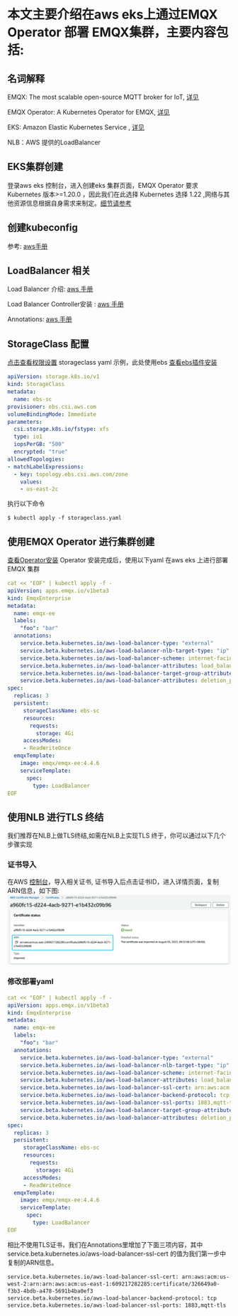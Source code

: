 # 本文主要介绍在aws eks上通过EMQX Operator 部署 EMQX集群，主要内容包括:



## 名词解释

EMQX: The most scalable open-source MQTT broker for IoT, [详见](https://github.com/emqx/emqx) 

EMQX Operator: A Kubernetes Operator for EMQX, [详见](https://github.com/emqx/emqx-operator) 

EKS:  Amazon Elastic Kubernetes Service , [详见](https://docs.aws.amazon.com/eks/latest/userguide/what-is-eks.html) 

NLB：AWS 提供的LoadBalancer

## EKS集群创建

登录aws eks 控制台，进入创建eks 集群页面，EMQX Operator 要求Kubernetes 版本>=1.20.0 ，因此我们在此选择 Kubernetes 选择 1.22 ,网络与其他资源信息根据自身需求来制定。[细节请参考](https://docs.aws.amazon.com/eks/latest/userguide/create-cluster.html) 

## 创建kubeconfig

参考: [aws手册](https://docs.aws.amazon.com/eks/latest/userguide/create-kubeconfig.html)  

## LoadBalancer 相关

Load Balancer 介绍: [aws 手册](https://docs.aws.amazon.com/eks/latest/userguide/network-load-balancing.html) 

Load Balancer Controller安装 : [aws 手册](https://docs.aws.amazon.com/eks/latest/userguide/aws-load-balancer-controller.html) 

Annotations: [aws 手册](https://kubernetes-sigs.github.io/aws-load-balancer-controller/v2.4/guide/service/annotations/) 

## StorageClass 配置

[点击查看权限设置](https://docs.aws.amazon.com/eks/latest/userguide/csi-iam-role.html) 
storageclass  yaml 示例，此处使用ebs 
[查看ebs插件安装](https://docs.aws.amazon.com/eks/latest/userguide/managing-ebs-csi.html) 

```yaml
apiVersion: storage.k8s.io/v1
kind: StorageClass
metadata:
  name: ebs-sc
provisioner: ebs.csi.aws.com
volumeBindingMode: Immediate
parameters:
  csi.storage.k8s.io/fstype: xfs
  type: io1
  iopsPerGB: "500"
  encrypted: "true"
allowedTopologies:
- matchLabelExpressions:
  - key: topology.ebs.csi.aws.com/zone
    values:
    - us-east-2c
```

执行以下命令
```shell
$ kubectl apply -f storageclass.yaml
```

## 使用EMQX Operator 进行集群创建 

[查看Operator安装](https://github.com/emqx/emqx-operator/blob/main/docs/en_US/getting-started/getting-started.md) 
Operator 安装完成后，使用以下yaml 在aws eks 上进行部署EMQX 集群

```yaml
cat << "EOF" | kubectl apply -f -
apiVersion: apps.emqx.io/v1beta3
kind: EmqxEnterprise
metadata:
  name: emqx-ee
  labels:
    "foo": "bar"
  annotations:
    service.beta.kubernetes.io/aws-load-balancer-type: "external"
    service.beta.kubernetes.io/aws-load-balancer-nlb-target-type: "ip"
    service.beta.kubernetes.io/aws-load-balancer-scheme: internet-facing
    service.beta.kubernetes.io/aws-load-balancer-attributes: load_balancing.cross_zone.enabled=true
    service.beta.kubernetes.io/aws-load-balancer-target-group-attributes: preserve_client_ip.enabled=true
    service.beta.kubernetes.io/aws-load-balancer-attributes: deletion_protection.enabled=true
spec:
  replicas: 3
  persistent:
     storageClassName: ebs-sc
     resources:
       requests:
         storage: 4Gi
     accessModes:
     - ReadWriteOnce
  emqxTemplate:
    image: emqx/emqx-ee:4.4.6
    serviceTemplate:
      spec:
        type: LoadBalancer
EOF
```

## 使用NLB 进行TLS 终结

我们推荐在NLB上做TLS终结,如需在NLB上实现TLS 终于，你可以通过以下几个步骤实现

### 证书导入

在AWS [控制台](https://us-east-2.console.aws.amazon.com/acm/home)，导入相关证书, 证书导入后点击证书ID，进入详情页面，复制ARN信息，如下图:
![](./assets/cert.png)

### 修改部署yaml

```yaml
cat << "EOF" | kubectl apply -f -
apiVersion: apps.emqx.io/v1beta3
kind: EmqxEnterprise
metadata:
  name: emqx-ee
  labels:
    "foo": "bar"
  annotations:
    service.beta.kubernetes.io/aws-load-balancer-type: "external"
    service.beta.kubernetes.io/aws-load-balancer-nlb-target-type: "ip"
    service.beta.kubernetes.io/aws-load-balancer-scheme: internet-facing
    service.beta.kubernetes.io/aws-load-balancer-attributes: load_balancing.cross_zone.enabled=true
    service.beta.kubernetes.io/aws-load-balancer-ssl-cert: arn:aws:acm:us-west-2:arn:arn:aws:acm:us-east-1:609217282285:certificate/326649a0-f3b3-4bdb-a478-5691b4ba0ef3
    service.beta.kubernetes.io/aws-load-balancer-backend-protocol: tcp
    service.beta.kubernetes.io/aws-load-balancer-ssl-ports: 1883,mqtt-tls
    service.beta.kubernetes.io/aws-load-balancer-target-group-attributes: preserve_client_ip.enabled=true
    service.beta.kubernetes.io/aws-load-balancer-attributes: deletion_protection.enabled=true
spec:
  replicas: 3
  persistent:
     storageClassName: ebs-sc
     resources:
       requests:
         storage: 4Gi
     accessModes:
     - ReadWriteOnce
  emqxTemplate:
    image: emqx/emqx-ee:4.4.6
    serviceTemplate:
      spec:
        type: LoadBalancer
EOF
```

相比不使用TLS证书，我们在Annotations里增加了下面三项内容，其中service.beta.kubernetes.io/aws-load-balancer-ssl-cert 的值为我们第一步中复制的ARN信息。

```
service.beta.kubernetes.io/aws-load-balancer-ssl-cert: arn:aws:acm:us-west-2:arn:arn:aws:acm:us-east-1:609217282285:certificate/326649a0-f3b3-4bdb-a478-5691b4ba0ef3
service.beta.kubernetes.io/aws-load-balancer-backend-protocol: tcp
service.beta.kubernetes.io/aws-load-balancer-ssl-ports: 1883,mqtt-tls
```